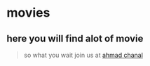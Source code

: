 # movies 

## here you will find alot of movie 

> so what  you wait join us at [ahmad chanal](https://flim1.ahmadnofal.repl.co/)

